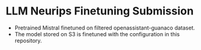 # LLM Neurips Finetuning Submission
* Pretrained Mistral finetuned on filtered openassistant-guanaco dataset.
* The model stored on S3 is finetuned with the configuration in this repository.
